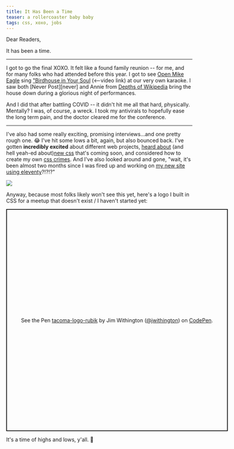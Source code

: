 ```yaml
---
title: It Has Been a Time
teaser: a rollercoaster baby baby
tags: css, xoxo, jobs
---
```


Dear Readers,

It has been a time.

---

I got to go the final XOXO. It felt like a found family reunion -- for me, and for many folks who had attended before this year. I got to see [Open Mike Eagle][open] sing ["Birdhouse in Your Soul][birdhouse] (<--video link) at our very own karaoke. I saw both [Never Post][never] and Annie from [Depths of Wikipedia][depths] bring the house down during a glorious night of performances.

And I did that after battling COVID -- it didn't hit me all that hard, physically. Mentally? I was, of course, a wreck. I took my antivirals to hopefully ease the long term pain, and the doctor cleared me for the conference.

---

I've also had some really exciting, promising interviews...and one pretty rough one. 😂 I've hit some lows a bit, again, but also bounced back. I've gotten **incredibly excited** about different web projects, [heard about][syntax] (and hell yeah-ed about)[new css][css] that's coming soon, and considered how to create my own [css crimes][crimes].
And I've also looked around and gone, "wait, it's been almost two months since I was fired up and working on [my new site using eleventy][eleventy]?!?!?"

<img src="https://i.giphy.com/media/v1.Y2lkPTc5MGI3NjExMGg5d3Fmd2M5M3FmN285YzdtYjk5dHVqZG44N3p2ZWhwNnNhZGxjbyZlcD12MV9pbnRlcm5hbF9naWZfYnlfaWQmY3Q9Zw/26BRtI7Yk5PJWIfwA/giphy.gif">

Anyway, because most folks likely won't see this yet, here's a logo I built in CSS for a meetup that doesn't exist / I haven't started yet:

<p class="codepen" data-height="600" data-slug-hash="ZEdjYOz" data-pen-title="tacoma-logo-rubik" data-user="jwithington" style="height: 600px; width:600px; box-sizing: border-box; display: flex; align-items: center; justify-content: center; border: 2px solid; margin: 1em 0; padding: 1em;">
  <span>See the Pen <a href="https://codepen.io/jwithington/pen/ZEdjYOz">
  tacoma-logo-rubik</a> by Jim Withington (<a href="https://codepen.io/jwithington">@jwithington</a>)
  on <a href="https://codepen.io">CodePen</a>.</span>
</p>
<script async src="https://cpwebassets.codepen.io/assets/embed/ei.js"></script>

It's a time of highs and lows, y'all. 🎢

[open]: http://mikeeagle.net/
[birdhouse]: https://www.youtube.com/watch?v=vn_or9gEB6g
[never post]: https://www.neverpo.st/
[depths]: https://www.instagram.com/depthsofwikipedia
[eleventy]: https://earnest-cactus-e2ee4c.netlify.app/
[css]: https://nerdy.dev/text-box-ftw
[syntax]: https://syntax.fm/show/812/css-4-5-and-6-with-google-s-una-and-adam
[crimes]: https://cohost.org/rc/tagged/css%20crimes
